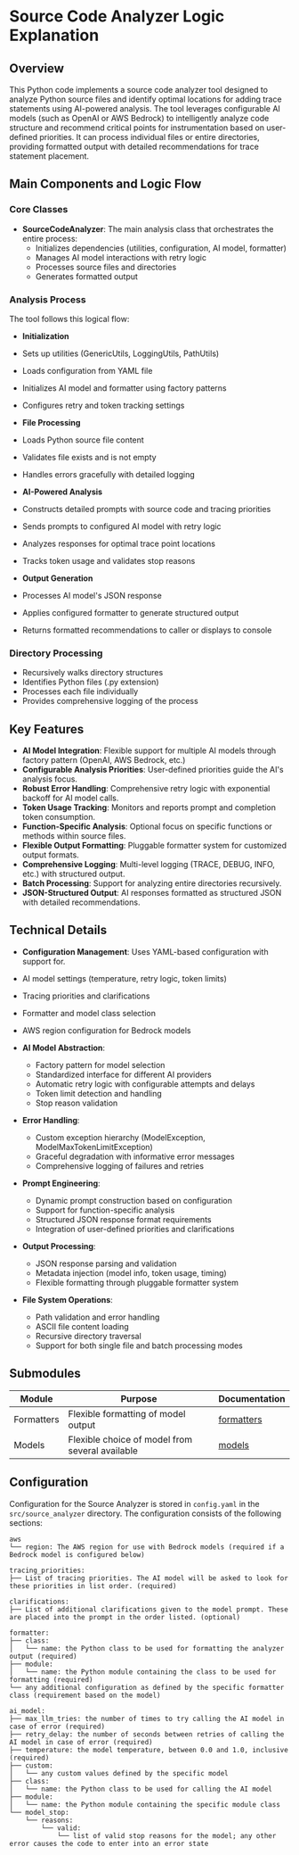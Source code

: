# Source Code Analyzer Logic Explanation

## Overview

This Python code implements a source code analyzer tool designed to analyze Python source files and identify optimal locations for adding trace statements using AI-powered analysis. The tool leverages configurable AI models (such as OpenAI or AWS Bedrock) to intelligently analyze code structure and recommend critical points for instrumentation based on user-defined priorities. It can process individual files or entire directories, providing formatted output with detailed recommendations for trace statement placement.

## Main Components and Logic Flow

### Core Classes

- **SourceCodeAnalyzer**: The main analysis class that orchestrates the entire process:
  - Initializes dependencies (utilities, configuration, AI model, formatter)
  - Manages AI model interactions with retry logic
  - Processes source files and directories
  - Generates formatted output

### Analysis Process

The tool follows this logical flow:

- **Initialization**
 - Sets up utilities (GenericUtils, LoggingUtils, PathUtils)
 - Loads configuration from YAML file
 - Initializes AI model and formatter using factory patterns
 - Configures retry and token tracking settings

- **File Processing**
 - Loads Python source file content
 - Validates file exists and is not empty
 - Handles errors gracefully with detailed logging

- **AI-Powered Analysis**
 - Constructs detailed prompts with source code and tracing priorities
 - Sends prompts to configured AI model with retry logic
 - Analyzes responses for optimal trace point locations
 - Tracks token usage and validates stop reasons

- **Output Generation**
 - Processes AI model's JSON response
 - Applies configured formatter to generate structured output
 - Returns formatted recommendations to caller or displays to console

### Directory Processing

- Recursively walks directory structures
- Identifies Python files (.py extension)
- Processes each file individually
- Provides comprehensive logging of the process

## Key Features

- **AI Model Integration**: Flexible support for multiple AI models through factory pattern (OpenAI, AWS Bedrock, etc.)
- **Configurable Analysis Priorities**: User-defined priorities guide the AI's analysis focus.
- **Robust Error Handling**: Comprehensive retry logic with exponential backoff for AI model calls.
- **Token Usage Tracking**: Monitors and reports prompt and completion token consumption.
- **Function-Specific Analysis**: Optional focus on specific functions or methods within source files.
- **Flexible Output Formatting**: Pluggable formatter system for customized output formats.
- **Comprehensive Logging**: Multi-level logging (TRACE, DEBUG, INFO, etc.) with structured output.
- **Batch Processing**: Support for analyzing entire directories recursively.
- **JSON-Structured Output**: AI responses formatted as structured JSON with detailed recommendations.

## Technical Details

- **Configuration Management**: Uses YAML-based configuration with support for.
 - AI model settings (temperature, retry logic, token limits)
 - Tracing priorities and clarifications
 - Formatter and model class selection
 - AWS region configuration for Bedrock models

- **AI Model Abstraction**: 
  - Factory pattern for model selection
  - Standardized interface for different AI providers
  - Automatic retry logic with configurable attempts and delays
  - Token limit detection and handling
  - Stop reason validation

- **Error Handling**:
  - Custom exception hierarchy (ModelException, ModelMaxTokenLimitException)
  - Graceful degradation with informative error messages
  - Comprehensive logging of failures and retries

- **Prompt Engineering**:
  - Dynamic prompt construction based on configuration
  - Support for function-specific analysis
  - Structured JSON response format requirements
  - Integration of user-defined priorities and clarifications

- **Output Processing**:
  - JSON response parsing and validation
  - Metadata injection (model info, token usage, timing)
  - Flexible formatting through pluggable formatter system

- **File System Operations**:
  - Path validation and error handling
  - ASCII file content loading
  - Recursive directory traversal
  - Support for both single file and batch processing modes

## Submodules

| Module     | Purpose                                         | Documentation                      |
| ---------- | ----------------------------------------------- | ---------------------------------- |
| Formatters | Flexible formatting of model output             | [formatters](formatters/README.md) |
| Models     | Flexible choice of model from several available | [models](models/README.md)         |


## Configuration
Configuration for the Source Analyzer is stored in `config.yaml` in the `src/source_analyzer` directory. The configuration consists of the following sections:

```
aws
└── region: The AWS region for use with Bedrock models (required if a Bedrock model is configured below)

tracing_priorities:
├── List of tracing priorities. The AI model will be asked to look for these priorities in list order. (required)

clarifications:
├── List of additional clarifications given to the model prompt. These are placed into the prompt in the order listed. (optional)

formatter:
├── class:
│   └── name: the Python class to be used for formatting the analyzer output (required)
├── module:
│   └── name: the Python module containing the class to be used for formatting (required)
└── any additional configuration as defined by the specific formatter class (requirement based on the model)

ai_model:
├── max_llm_tries: the number of times to try calling the AI model in case of error (required)
├── retry_delay: the number of seconds between retries of calling the AI model in case of error (required)
├── temperature: the model temperature, between 0.0 and 1.0, inclusive (required)
├── custom:
│   └── any custom values defined by the specific model
├── class:
│   └── name: the Python class to be used for calling the AI model
├── module:
│   └── name: the Python module containing the specific module class
└── model_stop:
    └── reasons:
        └── valid:
            └── list of valid stop reasons for the model; any other error causes the code to enter into an error state
```
